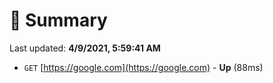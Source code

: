 # 📖 Summary
Last updated: **4/9/2021, 5:59:41 AM**

- `GET` [https://google.com](https://google.com) - **Up** (88ms)
